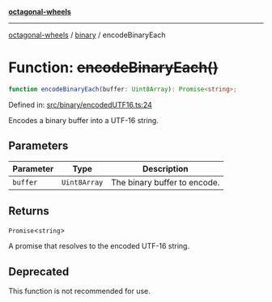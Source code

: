 [**octagonal-wheels**](../../../../README.md)

***

[octagonal-wheels](../../../../globals.md) / [binary](../README.md) / encodeBinaryEach

# Function: ~~encodeBinaryEach()~~

```ts
function encodeBinaryEach(buffer: Uint8Array): Promise<string>;
```

Defined in: [src/binary/encodedUTF16.ts:24](https://github.com/vrtmrz/octagonal-wheels/blob/main/src/binary/encodedUTF16.ts#L24)

Encodes a binary buffer into a UTF-16 string.

## Parameters

| Parameter | Type | Description |
| ------ | ------ | ------ |
| `buffer` | `Uint8Array` | The binary buffer to encode. |

## Returns

`Promise`\<`string`\>

A promise that resolves to the encoded UTF-16 string.

## Deprecated

This function is not recommended for use.
